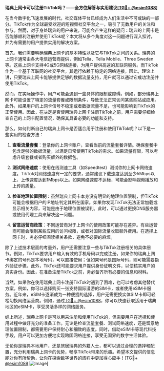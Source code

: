 **瑞典上网卡可以注册TikTok吗？——全方位解答与实用建议[[TG💪+ @esim1088](https://t.me/s/esim1088)]**

在当今数字化飞速发展的时代，社交媒体平台已经成为人们生活中不可或缺的一部分。TikTok作为全球最受欢迎的短视频社交平台之一，吸引了无数用户的关注和参与。然而，对于身处瑞典的用户来说，可能会产生这样的疑问：瑞典的上网卡是否能够顺利注册并使用TikTok呢？本文将从多个角度对这一问题进行深入探讨，并为有需要的用户提供实用的解决方案。

首先，我们需要明确瑞典上网卡的基本特性以及它与TikTok之间的关系。瑞典的上网卡通常由各大电信运营商提供，例如Telia、Telia Mobile、Three Sweden等。这些上网卡支持4G或5G网络连接，为用户提供高速的互联网服务。而TikTok作为一个基于互联网的社交平台，其运行依赖于稳定的网络连接。因此，理论上讲，只要瑞典上网卡能够提供足够的数据流量支持，用户就可以通过它成功注册并使用TikTok。

然而，在实际操作中，用户可能会遇到一些具体的限制或障碍。例如，部分瑞典上网卡可能设置了特定的流量套餐或限制条件，导致无法正常访问某些网站或应用。此外，如果用户的上网卡信号不稳定或者数据流量不足，也可能影响到TikTok的正常使用。因此，在决定是否使用瑞典上网卡注册TikTok之前，用户需要仔细检查自己的上网卡配置情况，确保其具备必要的功能和支持。

那么，如何判断自己的瑞典上网卡是否适合用于注册和使用TikTok呢？以下是一些实用的检查方法：

1. **查看流量套餐**：登录你的上网卡账户，查看当前的流量套餐详情。确保套餐中包含足够的数据流量，以满足日常使用TikTok的需求。如果流量有限，可以考虑升级套餐或者购买额外的数据包。

2. **测试网络速度**：使用在线测速工具（如Speedtest）测试你的上网卡网络速度。TikTok对网络速度有一定的要求，通常建议下载速度达到至少5Mbps以上，上传速度达到1Mbps以上。如果网络速度不达标，可能会影响视频播放和上传的质量。

3. **检查地理位置限制**：虽然瑞典上网卡本身没有明显的地理位置限制，但TikTok可能会根据用户的IP地址判定其所在国家。如果你发现TikTok无法正常加载或显示相关内容，可能是由于地理位置被误判。此时，可以通过更换DNS服务器或使用代理工具来解决这一问题。

4. **留意运营商政策**：不同运营商对于上网卡的使用政策可能存在差异。有些运营商可能会限制某些应用的访问权限，或者对国际流量收取额外费用。在选择上网卡时，务必仔细阅读相关条款，避免不必要的麻烦。

除了上述技术层面的考量外，用户还需要注意一些与TikTok注册相关的具体细节。例如，TikTok要求用户输入有效的手机号码以完成注册。如果你的瑞典上网卡绑定的号码是本地号码，可以直接使用；但如果号码是国际号码，则可能需要额外验证步骤。此外，TikTok还可能要求用户提供身份证明文件，以便核实用户的真实身份。因此，在准备注册TikTok之前，务必备齐所有必要的信息和材料。

当然，如果你在使用瑞典上网卡注册TikTok时遇到了困难，也可以考虑其他替代方案。例如，你可以选择购买一张支持国际漫游的SIM卡，或者使用eSIM卡服务。近年来，eSIM卡逐渐成为一种便捷的选择，用户无需更换实体SIM卡即可轻松切换网络运营商。例如，通过[TG💪+ @esim1088](https://t.me/s/esim1088)，你可以快速获取适用于瑞典地区的eSIM卡，享受灵活多样的网络服务。

综上所述，瑞典上网卡是可以用来注册和使用TikTok的，但需要用户在选择和使用过程中做好充分的准备工作。无论是检查流量套餐、测试网络速度，还是留意地理位置限制，都需要用户保持耐心和细致的态度。同时，借助eSIM卡等现代科技手段，用户可以更加方便地实现跨国网络连接，享受无国界的数字生活体验。

无论你是瑞典本地用户，还是旅居瑞典的外籍人士，都可以通过合理的选择和配置，充分利用瑞典上网卡的优势，畅享TikTok带来的乐趣。希望本文提供的信息能对你有所帮助，让你在探索数字世界的旅程中更加得心应手！[[TG💪+ @esim1088](https://t.me/s/esim1088) ![Image](https://i.postimg.cc/4NQfJmqS/Snipaste-2025-05-13-00-14-12.png)]